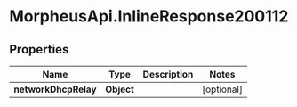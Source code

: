 # MorpheusApi.InlineResponse200112

## Properties

Name | Type | Description | Notes
------------ | ------------- | ------------- | -------------
**networkDhcpRelay** | **Object** |  | [optional] 


